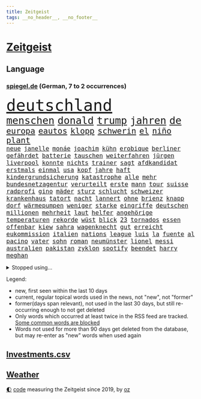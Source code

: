 ```yaml
---
title: Zeitgeist
tags: __no_header__, __no_footer__
---
```


# [Zeitgeist](https://oliz.io/zeitgeist/)

## Language

<h3><a href="https://www.spiegel.de" target="_blank">spiegel.de</a> (German, 7 to 2 occurrences)</h3>
<p style="font-family:monospace">
<span style="font-size:32pt"><a href="news_links.html#deutschland" class="current">deutschland</a></span>
<br>
<span style="font-size:20pt"><a href="news_links.html#menschen" class="current">menschen</a></span>
<span style="font-size:20pt"><a href="news_links.html#donald" class="current">donald</a></span>
<span style="font-size:20pt"><a href="news_links.html#trump" class="current">trump</a></span>
<span style="font-size:20pt"><a href="news_links.html#jahren" class="current">jahren</a></span>
<span style="font-size:20pt"><a href="news_links.html#de" class="current">de</a></span>
<br>
<span style="font-size:16pt"><a href="news_links.html#europa" class="current">europa</a></span>
<span style="font-size:16pt"><a href="news_links.html#eautos" class="current">eautos</a></span>
<span style="font-size:16pt"><a href="news_links.html#klopp" class="current">klopp</a></span>
<span style="font-size:16pt"><a href="news_links.html#schwerin" class="new">schwerin</a></span>
<span style="font-size:16pt"><a href="news_links.html#el" class="current">el</a></span>
<span style="font-size:16pt"><a href="news_links.html#niño" class="current">niño</a></span>
<span style="font-size:16pt"><a href="news_links.html#plant" class="current">plant</a></span>
<br>
<span style="font-size:12pt"><a href="news_links.html#neue" class="current">neue</a></span>
<span style="font-size:12pt"><a href="news_links.html#janelle" class="new">janelle</a></span>
<span style="font-size:12pt"><a href="news_links.html#monáe" class="new">monáe</a></span>
<span style="font-size:12pt"><a href="news_links.html#joachim" class="current">joachim</a></span>
<span style="font-size:12pt"><a href="news_links.html#kühn" class="new">kühn</a></span>
<span style="font-size:12pt"><a href="news_links.html#erobique" class="new">erobique</a></span>
<span style="font-size:12pt"><a href="news_links.html#berliner" class="current">berliner</a></span>
<span style="font-size:12pt"><a href="news_links.html#gefährdet" class="current">gefährdet</a></span>
<span style="font-size:12pt"><a href="news_links.html#batterie" class="current">batterie</a></span>
<span style="font-size:12pt"><a href="news_links.html#tauschen" class="current">tauschen</a></span>
<span style="font-size:12pt"><a href="news_links.html#weiterfahren" class="new">weiterfahren</a></span>
<span style="font-size:12pt"><a href="news_links.html#jürgen" class="current">jürgen</a></span>
<span style="font-size:12pt"><a href="news_links.html#liverpool" class="current">liverpool</a></span>
<span style="font-size:12pt"><a href="news_links.html#konnte" class="current">konnte</a></span>
<span style="font-size:12pt"><a href="news_links.html#nichts" class="current">nichts</a></span>
<span style="font-size:12pt"><a href="news_links.html#trainer" class="current">trainer</a></span>
<span style="font-size:12pt"><a href="news_links.html#sagt" class="current">sagt</a></span>
<span style="font-size:12pt"><a href="news_links.html#afdkandidat" class="new">afdkandidat</a></span>
<span style="font-size:12pt"><a href="news_links.html#erstmals" class="current">erstmals</a></span>
<span style="font-size:12pt"><a href="news_links.html#einmal" class="current">einmal</a></span>
<span style="font-size:12pt"><a href="news_links.html#usa" class="current">usa</a></span>
<span style="font-size:12pt"><a href="news_links.html#kopf" class="current">kopf</a></span>
<span style="font-size:12pt"><a href="news_links.html#jahre" class="current">jahre</a></span>
<span style="font-size:12pt"><a href="news_links.html#haft" class="current">haft</a></span>
<span style="font-size:12pt"><a href="news_links.html#kindergrundsicherung" class="current">kindergrundsicherung</a></span>
<span style="font-size:12pt"><a href="news_links.html#katastrophe" class="current">katastrophe</a></span>
<span style="font-size:12pt"><a href="news_links.html#alle" class="current">alle</a></span>
<span style="font-size:12pt"><a href="news_links.html#mehr" class="current">mehr</a></span>
<span style="font-size:12pt"><a href="news_links.html#bundesnetzagentur" class="current">bundesnetzagentur</a></span>
<span style="font-size:12pt"><a href="news_links.html#verurteilt" class="current">verurteilt</a></span>
<span style="font-size:12pt"><a href="news_links.html#erste" class="current">erste</a></span>
<span style="font-size:12pt"><a href="news_links.html#mann" class="current">mann</a></span>
<span style="font-size:12pt"><a href="news_links.html#tour" class="current">tour</a></span>
<span style="font-size:12pt"><a href="news_links.html#suisse" class="current">suisse</a></span>
<span style="font-size:12pt"><a href="news_links.html#radprofi" class="current">radprofi</a></span>
<span style="font-size:12pt"><a href="news_links.html#gino" class="new">gino</a></span>
<span style="font-size:12pt"><a href="news_links.html#mäder" class="new">mäder</a></span>
<span style="font-size:12pt"><a href="news_links.html#sturz" class="current">sturz</a></span>
<span style="font-size:12pt"><a href="news_links.html#schlucht" class="current">schlucht</a></span>
<span style="font-size:12pt"><a href="news_links.html#schweizer" class="current">schweizer</a></span>
<span style="font-size:12pt"><a href="news_links.html#krankenhaus" class="current">krankenhaus</a></span>
<span style="font-size:12pt"><a href="news_links.html#tatort" class="current">tatort</a></span>
<span style="font-size:12pt"><a href="news_links.html#nacht" class="current">nacht</a></span>
<span style="font-size:12pt"><a href="news_links.html#lannert" class="new">lannert</a></span>
<span style="font-size:12pt"><a href="news_links.html#ohne" class="current">ohne</a></span>
<span style="font-size:12pt"><a href="news_links.html#brienz" class="current">brienz</a></span>
<span style="font-size:12pt"><a href="news_links.html#knapp" class="current">knapp</a></span>
<span style="font-size:12pt"><a href="news_links.html#dorf" class="current">dorf</a></span>
<span style="font-size:12pt"><a href="news_links.html#wärmepumpen" class="current">wärmepumpen</a></span>
<span style="font-size:12pt"><a href="news_links.html#weniger" class="current">weniger</a></span>
<span style="font-size:12pt"><a href="news_links.html#starke" class="current">starke</a></span>
<span style="font-size:12pt"><a href="news_links.html#eingriffe" class="current">eingriffe</a></span>
<span style="font-size:12pt"><a href="news_links.html#deutschen" class="current">deutschen</a></span>
<span style="font-size:12pt"><a href="news_links.html#millionen" class="current">millionen</a></span>
<span style="font-size:12pt"><a href="news_links.html#mehrheit" class="current">mehrheit</a></span>
<span style="font-size:12pt"><a href="news_links.html#laut" class="current">laut</a></span>
<span style="font-size:12pt"><a href="news_links.html#helfer" class="current">helfer</a></span>
<span style="font-size:12pt"><a href="news_links.html#angehörige" class="current">angehörige</a></span>
<span style="font-size:12pt"><a href="news_links.html#temperaturen" class="current">temperaturen</a></span>
<span style="font-size:12pt"><a href="news_links.html#rekorde" class="current">rekorde</a></span>
<span style="font-size:12pt"><a href="news_links.html#wüst" class="current">wüst</a></span>
<span style="font-size:12pt"><a href="news_links.html#blick" class="current">blick</a></span>
<span style="font-size:12pt"><a href="news_links.html#23" class="current">23</a></span>
<span style="font-size:12pt"><a href="news_links.html#tornados" class="current">tornados</a></span>
<span style="font-size:12pt"><a href="news_links.html#essen" class="current">essen</a></span>
<span style="font-size:12pt"><a href="news_links.html#offenbar" class="current">offenbar</a></span>
<span style="font-size:12pt"><a href="news_links.html#kiew" class="current">kiew</a></span>
<span style="font-size:12pt"><a href="news_links.html#sahra" class="current">sahra</a></span>
<span style="font-size:12pt"><a href="news_links.html#wagenknecht" class="current">wagenknecht</a></span>
<span style="font-size:12pt"><a href="news_links.html#gut" class="current">gut</a></span>
<span style="font-size:12pt"><a href="news_links.html#erreicht" class="current">erreicht</a></span>
<span style="font-size:12pt"><a href="news_links.html#eukommission" class="current">eukommission</a></span>
<span style="font-size:12pt"><a href="news_links.html#italien" class="current">italien</a></span>
<span style="font-size:12pt"><a href="news_links.html#nations" class="new">nations</a></span>
<span style="font-size:12pt"><a href="news_links.html#league" class="current">league</a></span>
<span style="font-size:12pt"><a href="news_links.html#luis" class="current">luis</a></span>
<span style="font-size:12pt"><a href="news_links.html#la" class="current">la</a></span>
<span style="font-size:12pt"><a href="news_links.html#fuente" class="new">fuente</a></span>
<span style="font-size:12pt"><a href="news_links.html#al" class="current">al</a></span>
<span style="font-size:12pt"><a href="news_links.html#pacino" class="current">pacino</a></span>
<span style="font-size:12pt"><a href="news_links.html#vater" class="current">vater</a></span>
<span style="font-size:12pt"><a href="news_links.html#sohn" class="current">sohn</a></span>
<span style="font-size:12pt"><a href="news_links.html#roman" class="current">roman</a></span>
<span style="font-size:12pt"><a href="news_links.html#neumünster" class="new">neumünster</a></span>
<span style="font-size:12pt"><a href="news_links.html#lionel" class="current">lionel</a></span>
<span style="font-size:12pt"><a href="news_links.html#messi" class="current">messi</a></span>
<span style="font-size:12pt"><a href="news_links.html#australien" class="current">australien</a></span>
<span style="font-size:12pt"><a href="news_links.html#pakistan" class="current">pakistan</a></span>
<span style="font-size:12pt"><a href="news_links.html#zyklon" class="current">zyklon</a></span>
<span style="font-size:12pt"><a href="news_links.html#spotify" class="current">spotify</a></span>
<span style="font-size:12pt"><a href="news_links.html#beendet" class="current">beendet</a></span>
<span style="font-size:12pt"><a href="news_links.html#harry" class="current">harry</a></span>
<span style="font-size:12pt"><a href="news_links.html#meghan" class="current">meghan</a></span>
</p>
<details>
<summary>Stopped using...</summary>
<p class="former" style="font-size:12pt">
geschrieben(967) umfeld(967) reduziert(966) schrieb(966) senat(966) 2016(965) beamte(965) ausgesprochen(964) empörung(964) regel(964) arbeitete(963) keller(963) bedeuten(962) beispielen(962) besonderen(962) blockieren(962) co₂(962) fleisch(962) geduld(962) geliefert(962) kolumnist(962) kraftvoll(962) positionen(962) preisen(962) bemüht(961) fdpchef(961) hinweisen(961) klimawandels(961) teilnehmen(961) veranstaltung(961) verluste(961) aussage(960) gewissen(960) hervor(960) magdeburg(960) radikal(960) öffnen(960) favoriten(959) innenministerium(959) persönlich(959) rheinlandpfalz(959) ton(959) verweigert(959) welle(959) argumente(958) bekanntesten(958) fühlen(958) härter(958) kollaps(958) löhne(958) meldete(958) schwester(958) super(958) weltkrieg(958) hinaus(957) kämpfer(957) schwangerschaft(957) tötete(957) verändern(957) weiße(957) ausländische(956) beschimpft(956) lastwagen(956) nahen(956) via(956) viktor(956) werke(956) zinsen(956) zählen(956) 10000(955) bekamen(955) fragt(955) gewinner(955) kanzleramt(955) oberste(955) südafrika(955) verkauf(955) verschiebt(955) versprochen(955) dominiert(954) gefährlicher(954) hotels(954) kontrolliert(954) tschechien(954) bürgermeisterin(953) lügen(953) restaurant(953) fahrrad(952) großbritanniens(952) kiel(952) schüssen(952) frachter(951) gestoppt(951) präsidentin(951) berühmte(950) störung(950) bestimmten(949) sendung(949) belegen(948) mitteln(947) mode(947) tür(947) meist(946) tiefen(946) vieles(945) handel(944) echten(943) konsum(943) regelung(942) aufarbeitung(941) nachgewiesen(941) gesamten(940) vorteile(940) ereignisse(939) em(938) ausrüstung(936) dran(935) heutigen(935) umgeht(935) vorgänger(935) rang(933) solchen(932) bürgerinnen(931) unterdessen(931) journalist(929) schaut(927) koalitionspartner(926) ämter(926) foto(915) normalerweise(914) verpasste(913) bbc(904) flog(900) schadensersatz(900) last(895) einfache(888) umbau(865) fuhren(848) estland(840) trinken(839) erschoss(789) blut(783) umständen(759) lehren(724) stundenlang(711) arte(704) rereportage(704) drohenden(703) lebensmitteln(701) 72(685) sichtbar(676) ausgefallen(675) flut(667) weibliche(667) konzerns(662) amoklauf(656) umkämpften(654) sechste(653) highlights(650) wirtschaftskrise(632) hoffenheim(631) kritischen(625) staatspräsident(620) tiger(616) gesetzentwurf(612) royals(612) anton(607) games(607) abtreibung(605) gefeuert(603) harren(603) bekräftigt(601) schulden(600) ice(598) grünenpolitiker(597) hofreiter(592) bahnen(585) empfehlen(584) betrunken(583) erschlagen(581) größtem(574) lieferungen(573) härte(572) radikaler(568) gletscher(561) ostukraine(560) kürzer(555) wahr(555) coaching(553) zustande(548) entsteht(547) gewaltsamen(547) stephen(546) akw(544) einziger(541) auseinandersetzungen(540) beschossen(539) schütze(535) 87(534) borrell(527) oligarchen(526) kriegs(523) fördern(519) getreten(514) lemke(504) steffi(504) ausgeschieden(503) sankt(503) soldat(503) australier(501) schwieriger(499) wild(499) überwachung(498) einfachen(493) buckinghampalast(479) herausgefunden(478) melnyk(475) zensur(473) transparenz(471) ordnet(469) schülern(467) abseits(463) 98(462) fern(456) absagen(453) besetzte(450) brandenburger(443) eingetroffen(438) empfang(437) nukleare(437) töchter(435) monarchie(433) söhne(432) dilemma(428) klassenzimmer(427) lindners(427) spart(426) wiederaufbau(426) breiten(425) prominenter(421) lohn(418) braunschweig(416) fair(414) zuschauern(413) auslösen(410) zugänglich(408) ertrinken(407) spannung(407) schwarzes(403) filialen(391) verhängnis(389) halt(383) zustände(383) discounter(377) bedingung(376) carlo(372) lösungen(369) cannabis(368) 8(365) chefs(364) lidl(363) sportlich(363) zeremonie(362) 110(361) kaiserslautern(361) schwächen(359) yorks(357) kaffee(355) sexuell(355) verhaftung(353) veröffentlichen(353) verschickt(350) geschäftsmodell(349) einsätze(346) künstlichen(346) ukrainerusslandkrieg(346) uniper(346) knapper(345) älter(342) valley(339) nahrung(337) neustart(337) standards(337) fehlten(336) mob(334) verbraucherzentrale(332) krebserkrankung(331) gegensteuern(330) sehe(327) 27jährige(326) fragwürdig(325) islamische(325) rettungsaktion(325) uneins(324) frist(321) 2040(320) bond(320) solches(318) verleihung(318) schwede(314) verstanden(314) musikerin(312) träume(311) repressionen(310) zurückhaltung(310) angespannt(306) heimischen(306) umweltschützer(305) ältesten(304) tode(302) subventionen(301) technisch(299) unterkunft(299) virginia(298) gründet(297) psychischen(296) wütet(295) 89(294) professor(292) aufstand(291) twitteraccount(289) vogelgrippe(287) raten(285) shitstorm(285) 25000(284) oleksij(284) abwehren(281) tobias(280) franz(279) gründete(279) fußballprofis(277) harmlos(277) träumt(277) atomkraftwerk(275) boni(273) tagelang(273) rutschen(272) schmuck(272) wenigstens(272) link(271) schwachstellen(271) abschuss(266) erforderlich(266) vergisst(265) umweltfreundlich(264) entstehen(262) kurznachrichtendienst(262) strafrechtliche(259) ndr(257) bauart(254) gewaltsam(254) listen(254) roboter(253) sensible(252) eingehalten(251) makejew(250) allmählich(249) zusage(249) rose(248) bestimmen(247) fliegt(246) abwahl(244) arroganz(243) staatsmedien(243) halbzeit(242) scheinbar(242) hauptdarstellerin(241) kurzen(241) illegales(240) fußballfans(239) spiels(239) windsor(239) vergnügen(238) königshaus(237) student(236) silva(235) direktor(233) geschenke(233) handball(233) eineinhalb(231) sportdirektor(231) ukrainefeldzug(230) angewiesen(224) kocht(224) schmeckt(224) bahnmitarbeiter(223) menschenrechtsaktivisten(223) auszeichnung(222) energiepreisbremse(219) schlachtfeld(219) bonbons(218) falschinformationen(218) verankert(218) entladen(217) missionen(214) erfolgsrezept(211) vodafone(211) einheimische(210) nachrichtenagentur(209) ressort(209) abgesetzt(208) beworfen(207) geschmack(205) misstrauen(203) flugabwehr(201) flüchtlingsheim(201) del(199) antreibt(198) aufsehenerregenden(198) warnstreiks(198) 30jährige(196) jusos(196) böhmermann(195) brisantes(194) zigaretten(194) antibiotika(193) one(192) chinareise(191) grundgesetz(191) prophezeit(188) diplomatie(187) antisemitischen(185) isolieren(185) migrationspolitik(183) sieges(182) sound(182) chefposten(181) richterinnen(180) vollsperrung(180) bosch(179) iwf(178) i̇mamoğlu(178) rivalität(178) abgründe(177) angriffskrieges(177) gegensatz(177) petersburg(177) steigern(177) tvsender(177) youtuber(177) bangladesch(176) dallas(176) mediathek(176) segler(175) bildchefredakteur(174) siebte(172) muster(171) buenos(170) unangenehm(170) aufpassen(169) studio(169) getränke(168) wein(168) wuppertal(168) größeren(166) produkten(166) gestalten(165) korruptionsermittlungen(165) kurzzeitig(165) wahlrecht(165) lehnten(164) wunderbare(164) angehören(163) befindlichkeiten(163) entsprechendes(163) sinnbild(163) geraubt(162) frühjahrsoffensive(160) frauenproblem(159) polizeigewalt(159) professionell(159) lahmlegen(157) luftraum(157) militärbasis(157) pakistans(157) zuschläge(157) fußgänger(156) milliardenhilfen(156) umgebracht(156) freunden(155) nina(155) eröffnen(154) mehrjährige(154) haushalts(153) suv(153) 2028(152) datenschützer(152) straftäter(152) verlässlichen(152) öffentlichkeitswirksam(151) gewölbe(150) importe(150) einkaufszentrum(149) lizenz(149) reisebus(149) säuglinge(149) großraum(148) gängige(147) beeindruckt(146) beliebter(146) entnommen(146) friedensverhandlungen(146) lockt(146) manfred(146) weber(146) attentäter(145) gleichem(145) kandidatin(145) kundschaft(145) ussängerin(145) gerückt(143) käse(143) transparent(143) verspannungen(143) aussieht(142) denkbar(142) krebstherapie(142) verzehr(142) gittern(141) aires(140) nichtstun(140) bußgeld(139) genehmigungen(139) schätzungsweise(139) christdemokraten(138) flasche(138) lüdenscheid(138) privat(138) gefängnisstrafe(137) wucht(137) abläuft(136) gelagert(136) neutral(135) amüsant(134) grundnahrungsmittel(134) herstellers(134) straßenbahn(134) hochhaus(133) männlichen(133) memphis(132) umfasst(132) unbezahlbar(132) prognosen(131) autobahnbrücke(130) freier(129) gelaunt(129) parlamentarischen(129) parteifreund(129) republikanische(129) gastauftritt(127) erhalt(126) homosexueller(126) regierte(126) rückgrat(125) zurückholen(125) autofahren(124) draisaitl(124) gesichtet(124) marode(124) linda(123) palästinensern(123) streifen(123) unterirdische(123) 33jährige(122) 34jährige(122) griffen(122) sportwagen(122) vermeintlicher(122) charlotte(121) krebsmedikamente(121) anja(120) büßen(120) fatalen(120) automarkt(119) floh(119) theoretisch(119) titelrennen(119) weimar(119) a3(118) stetig(117) süchtig(117) busch(116) grundsteuer(116) renten(116) landesweite(115) unbekannt(115) derby(114) gewünscht(114) solange(114) state(114) sticht(114) flüchtlingspolitik(113) deutschkolumne(112) filmen(112) geständnis(112) lauf(112) läufer(112) erinnerungslücken(111) insekten(111) media(111) posiert(111) verhandelte(111) versteht(111) überzogen(111) boote(110) fernseher(110) gedient(110) spiegelredakteurin(110) unfallzahlen(110) eskalierte(109) etat(109) spezies(109) verfügbar(109) dragshows(108) usbürger(108) aktive(107) befragten(107) helsinki(107) militäreinsatz(107) sommerspiele(106) abzocke(104) marius(104) hinzugefügt(103) hochzeiten(103) stillstand(103) sturmgewehren(103) systematische(103) gültige(102) vorausgegangen(102) erneuerbaren(101) eukommissionspräsidentin(101) packt(101) arts(100) copa(100) abstiegskampf(99) tschechische(99) ungelöst(99) dissens(98) fußstapfen(98) h5n1(98) tanzverbot(98) antakya(97) beansprucht(97) erdbebengebiet(97) ferne(97) magen(97) poker(97) ställen(97) teilerfolg(97) herrmanns(96) präsidentschaft(96) reschke(96) sächsische(96) wagnersöldnern(96) bahnstreik(95) dramatischer(95) luftwaffenstützpunkt(94) sogenannter(94) stärkste(94) taktische(94) abgeraten(92) joggen(92) registrieren(92) trier(92) verschwörungstheorien(92) bürogebäude(91) darmstadt(91) gladbach(91) grünenspitzenkandidatin(91) koalitionen(91) spiegelcartoonisten(91) ausrichtung(90) bewertung(90) kommentatoren(90) parade(90) verschont(90) warriors(90) übernachten(90) organe(89) weiblichen(89) eigner(88) flüchtlingsgipfel(88) spendieren(88) sprachtests(88) sprünge(88) tattoo(88) fahrern(87) geredet(87) heutzutage(87) krawall(87) panzerhersteller(87) pianist(87) rezension(87) sicherheitslage(87) abschiebung(86) blasphemie(86) büchern(86) teufel(86) wänden(86) akzeptiert(85) crews(85) entweder(85) josep(85) erhärtet(84) grundschulkinder(84) höhle(84) kontinente(84) müde(84) wachsender(84) zustehen(84) zylindrische(84) argumentation(83) backen(83) beigetragen(83) bußgelder(83) erringt(83) eskortiert(83) genervt(83) jessica(83) neuhaus(83) ökonomin(83) auszüge(82) can(82) disziplin(82) eishockeystar(82) gehege(82) haushaltsstreit(82) regelmäßige(82) schulklasse(82) sexuelles(82) territorium(82) wang(82) yi(82) autoindustrie(81) giftige(81) jusochefin(81) meeresspiegel(81) rekonstruieren(81) rosenthal(81) ruiniert(81) südostasien(81) überforderung(81) 37jähriger(80) anarchie(80) aufgestaut(80) geschlachtet(80) neidisch(80) planungssicherheit(80) stehe(80) bundespräsidenten(79) gropp(79) höhepunkt(79) lemon(79) praktikantin(79) reint(79) zubereitung(79) aufstellung(78) erhaltenen(78) glitter(78) jüngster(78) sz(78) ausländischer(77) ebbe(77) eingegraben(77) gesteht(77) grafikanalyse(77) henrik(77) messen(77) progressive(77) stammende(77) söldnerchef(77) unfaire(77) wurf(77) 13000(76) bülter(76) gegnerischen(76) handelte(76) konstruktive(76) nützlich(76) sicherheitsberater(76) tragischen(76) umgangen(76) wassermangel(76) army(75) beitragszahler(75) bestände(75) dominieren(75) gabel(75) hightech(75) hildesheim(75) itunternehmer(75) kassen(75) klopps(75) regisseure(75) stach(75) verstaatlichte(75) zuzulassen(75) kantinen(74) karsten(74) kiffen(74) kommendem(74) legalisiert(74) mast(74) mensen(74) verirrt(74) einbauen(73) energiepreisbremsen(73) laune(73) psychotherapeutin(73) verwandt(73) franca(72) geldquellen(72) obrador(72) zerbrechen(72) zocken(72) 2012(71) katarina(71) lord(71) lost(71) nablus(71) sterbehilfe(71) erwarteten(70) falschmeldungen(70) grizzlies(70) militärparade(70) morant(70) nationaler(70) planungen(70) rauer(70) suspendieren(70) frankie(69) impfen(69) klicks(69) missbrauchsfälle(69) naiv(69) platzhirsche(69) rechtspopulistische(69) stahlen(69) steuerpflichtige(69) talkshows(69) zweitstärkste(69) alison(68) brooks(68) errichten(68) kartellamt(68) rahmede(68) spannenden(68) take(68) beitragszahlern(67) bestehende(67) eidgenossen(67) filmstars(67) handelsketten(67) patientenakte(67) unprofessionell(67) angriffslustiger(66) heizungspläne(66) slowakei(66) torte(66) vermissen(66) weser(66) örtliche(66) antiken(65) elterngeld(65) pompeji(65) tatwaffe(65) trophäe(65) ältester(65) allzu(64) erkrankungen(64) ostafrikanischen(64) tropischen(64) abkühlung(63) ahnden(63) bildungsökonom(63) damaliger(63) dichtmachen(63) ludger(63) operationen(63) qin(63) segeljacht(63) tariflöhne(63) therapeuten(63) verkehrsunternehmen(63) wößmann(63) 81jähriger(62) bildungspolitik(62) raumfahrtagentur(62) getränk(61) hitlers(61) kraken(61) kundgebungen(61) militanten(61) attraktive(60) missbrauchstaten(60) veränderungen(60) einschlagen(59) fußballern(59) genaue(59) helga(59) orchestra(59) sondersteuer(59) spdkanzler(59) altersgrenze(58) eilverfahren(58) ergibt(58) hehre(58) russe(58) sackte(58) sportstudio(58) apotheke(57) begräbt(57) gründung(57) kartenspiele(57) panzerhaubitzen(57) abgelegene(56) aufteilung(56) bestechlichkeit(56) dauerhafte(56) endometriose(56) gastronomie(56) gerast(56) gesundheitswesen(56) hitzerekord(56) muttertag(56) tadschikistan(56) trauen(56) unerwünscht(56) unomenschenrechtsrat(56) westeuropa(56) zeichnete(56) bundeskriminalamt(55) gedrosselt(55) joint(55) kampfjet(55) nasenspray(55) remmo(55) verblüffender(55) einbau(54) geschlechtsidentität(54) kommandeur(54) schnellere(54) siedlungen(54) videospiele(54) zeitreise(54) übergossen(54) bürgerschaftswahl(53) derzeitige(53) flüchtlingshilfe(53) provisorischen(53) urban(53) verschlingt(53) abgehoben(52) fitnessstudio(52) mesut(52) rückläufig(52) özil(52) aufwachen(51) erfreut(51) exportiert(51) gespannt(51) mercedesbenz(51) schulbehörde(51) turbulente(51) vergütungen(51) gelungenes(50) greenwashing(50) hyperschallwaffen(50) luna(50) basteln(49) infizieren(49) jake(49) prosieben(49) sonntagabend(49) ultrarechten(49) bundeseigene(48) bädern(48) lesern(48) oberverwaltungsgericht(48) raumschiff(48) schaefer(48) vorzüge(48) belarussen(47) denkpause(47) heißem(47) lebensmittelpreise(47) megawarnstreik(47) militärstützpunkt(47) vermeintlich(47) verpennt(47) vorausgesetzt(47) ersparen(46) mist(46) ranch(46) 57jähriger(45) boykottiert(45) wettkämpfen(45) klimazielen(44) festlegen(43) verwüstungen(43) atomunfall(42) empfinden(42) gemälde(42) höherer(42) jacob(42) kohls(42) oberbayern(42) türkeiwahlen(42) usjustizministerium(42) betonte(41) diagnostiziert(41) lohnerhöhung(41) schade(41) filmte(40) känguru(40) militärblogger(40) währungsfonds(40) beschworen(39) entlarvt(39) feiertage(39) fußballmanager(39) royalen(39) schillernden(39) trümmerfeld(39) verhandlungsrunden(39) verlesen(39) gewagten(38) kentucky(38) trumpf(38) vornehmen(38) 45jährigen(37) aufrüstung(37) feierlichkeiten(37) legale(37) misere(37) staatsbürger(37) grabstein(36) nebenkläger(36) prekären(36) rudy(36) sprengstoff(36) stabilen(36) anhang(35) exkanzler(35) fm4(35) magie(35) olli(35) punktete(35) schmelzen(35) weste(35) wette(35) anadolu(34) begrenzung(34) erforscht(34) monica(34) olearius(34) unumkehrbar(34) übersät(34) bundeskriminalamts(33) eufirmen(33) geopolitische(33) inzucht(33) nutzlos(33) schleusen(33) constantin(32) durften(32) flecken(32) harold(32) logo(32) onkel(32) verweigern(32) autopsie(31) psychischer(31) sexualität(31) ussender(31) entbunden(30) vorstadt(30) auferstehung(29) homöopathie(29) militärfirma(29) wahlkampfmanöver(29) einsturz(28) gerichtlich(28) kuchen(28) awdijiwka(27) biermarke(27) brett(27) bürgerschaft(27) endspurt(27) rammte(27) trumpft(27) verwerfungen(27) zunge(27) 8000(26) blau(26) erhöhte(26) kasachstan(26) rettungshubschrauber(26) sang(26) usunternehmen(26) curry(25) diebstahl(25) kürzester(25) nachwuchshoffnung(25) rahmedetalbrücke(25) verteidigerin(25) vormals(25) vorstandsvorsitzende(25) zulässig(25) bewahrt(24) dringende(24) läuferin(24) montevideo(24) texanischen(24) amokläufe(23) besetztes(23) edna(23) euaußenbeauftragte(23) exsowjetrepubliken(23) firmenpleiten(23) insolvenzen(23) soziales(23) altenstadt(22) attraktion(22) eisenbahngewerkschaft(22) haustür(22) illustrierten(22) machtkämpfe(22) regalen(22) ansage(21) evenepoel(21) exaudichef(21) gedeckt(21) konzernführung(21) mustafa(21) nazideutschland(21) remco(21) unberechenbar(21) uspolitiker(21) väter(21) xl(21) hoffnungslos(20) kairo(20) spdfraktion(20) todesfällen(20) call(19) candy(19) crush(19) duty(19) südküste(19) begleitete(18) lobby(18) mastbruch(18) miese(18) millionenboni(18) schweinefleisch(18) ausgang(17) berechnung(17) bremenwahl(17) witt(17) löwe(16) problematisch(16) regierungen(16) sekte(16) sektenführer(16) bahnunternehmen(15) bedient(15) berchtesgadener(15) eliten(15) gegnern(15) geschrei(15) iglu(15) life(15) lobes(15) nachgesagt(15) omar(15) problemfall(15) trittbrettfahrer(15) verfangen(15) 53jährige(14) ausrufen(14) louis(14) nötigen(14) audichef(13) endzeitsekte(13) gegenschlag(13) gehungert(13) godfather(13) wärmepumpengeschäft(13) ausländer(12) back(12) bereitwillig(12) evakuierte(12) flüchteten(12) gelyncht(12) investors(12) jahrhunderte(12) unterschätzt(12) asylanträge(11) diskutierten(11) edmonton(11) exbotschafter(11) oilers(11) vice(11)
</p>
</details>
<p>Legend:
<ul>
<li><span class="new">new</span>, first seen within the last 10 days</li>
<li><span class="current">current</span>, regular topical words used in the news, not "new", not "former"</li>
<li><span class="former">former(days span relevant)</span>, not used in the last 30 days, but still re-occurring enough to not get deleted</li>
<li>Only words which occurred at least twice in the RSS feed are tracked. <a href="language/filters.py">Some common words are blocked</a></li>
<li>Words not used for more than 90 days get deleted from the database, but may re-enter as "new" words when used again</li>
</ul>
</p>

## [Investments](investments.html)[.csv](investments.csv)

## [Weather](weather.html)

<footer>
<a href="javascript:toggleTheme()" class="nav">🌓</a>
<a href="https://github.com/ooz/zeitgeist">code</a> measuring the Zeitgeist since 2019, by <a href="https://oliz.io">oz</a>
</footer>
